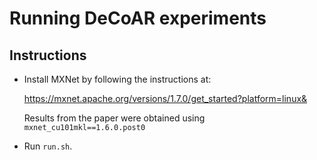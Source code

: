 Running DeCoAR experiments
==========================
Instructions
-------------
- Install MXNet by following the instructions at:

    https://mxnet.apache.org/versions/1.7.0/get_started?platform=linux&

  Results from the paper were obtained using ``mxnet_cu101mkl==1.6.0.post0``
- Run ``run.sh``.